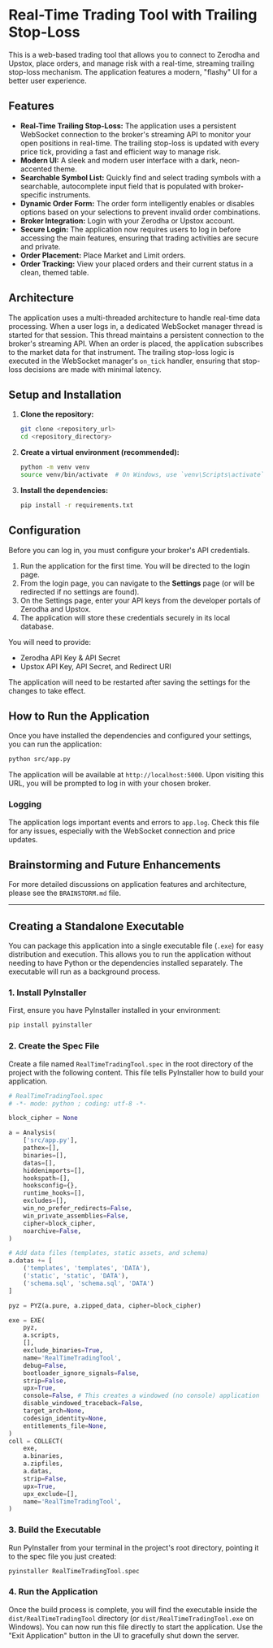 # Real-Time Trading Tool with Trailing Stop-Loss

This is a web-based trading tool that allows you to connect to Zerodha and Upstox, place orders, and manage risk with a real-time, streaming trailing stop-loss mechanism. The application features a modern, "flashy" UI for a better user experience.

## Features

- **Real-Time Trailing Stop-Loss:** The application uses a persistent WebSocket connection to the broker's streaming API to monitor your open positions in real-time. The trailing stop-loss is updated with every price tick, providing a fast and efficient way to manage risk.
- **Modern UI:** A sleek and modern user interface with a dark, neon-accented theme.
- **Searchable Symbol List:** Quickly find and select trading symbols with a searchable, autocomplete input field that is populated with broker-specific instruments.
- **Dynamic Order Form:** The order form intelligently enables or disables options based on your selections to prevent invalid order combinations.
- **Broker Integration:** Login with your Zerodha or Upstox account.
- **Secure Login:** The application now requires users to log in before accessing the main features, ensuring that trading activities are secure and private.
- **Order Placement:** Place Market and Limit orders.
- **Order Tracking:** View your placed orders and their current status in a clean, themed table.

## Architecture

The application uses a multi-threaded architecture to handle real-time data processing. When a user logs in, a dedicated WebSocket manager thread is started for that session. This thread maintains a persistent connection to the broker's streaming API. When an order is placed, the application subscribes to the market data for that instrument. The trailing stop-loss logic is executed in the WebSocket manager's `on_tick` handler, ensuring that stop-loss decisions are made with minimal latency.

## Setup and Installation

1.  **Clone the repository:**
    ```bash
    git clone <repository_url>
    cd <repository_directory>
    ```

2.  **Create a virtual environment (recommended):**
    ```bash
    python -m venv venv
    source venv/bin/activate  # On Windows, use `venv\Scripts\activate`
    ```

3.  **Install the dependencies:**
    ```bash
    pip install -r requirements.txt
    ```

## Configuration

Before you can log in, you must configure your broker's API credentials.

1.  Run the application for the first time. You will be directed to the login page.
2.  From the login page, you can navigate to the **Settings** page (or will be redirected if no settings are found).
3.  On the Settings page, enter your API keys from the developer portals of Zerodha and Upstox.
4.  The application will store these credentials securely in its local database.

You will need to provide:
- Zerodha API Key & API Secret
- Upstox API Key, API Secret, and Redirect URI

The application will need to be restarted after saving the settings for the changes to take effect.

## How to Run the Application

Once you have installed the dependencies and configured your settings, you can run the application:

```bash
python src/app.py
```

The application will be available at `http://localhost:5000`. Upon visiting this URL, you will be prompted to log in with your chosen broker.

### Logging

The application logs important events and errors to `app.log`. Check this file for any issues, especially with the WebSocket connection and price updates.

## Brainstorming and Future Enhancements

For more detailed discussions on application features and architecture, please see the `BRAINSTORM.md` file.

---

## Creating a Standalone Executable

You can package this application into a single executable file (`.exe`) for easy distribution and execution. This allows you to run the application without needing to have Python or the dependencies installed separately. The executable will run as a background process.

### 1. Install PyInstaller
First, ensure you have PyInstaller installed in your environment:
```bash
pip install pyinstaller
```

### 2. Create the Spec File
Create a file named `RealTimeTradingTool.spec` in the root directory of the project with the following content. This file tells PyInstaller how to build your application.

```python
# RealTimeTradingTool.spec
# -*- mode: python ; coding: utf-8 -*-

block_cipher = None

a = Analysis(
    ['src/app.py'],
    pathex=[],
    binaries=[],
    datas=[],
    hiddenimports=[],
    hookspath=[],
    hooksconfig={},
    runtime_hooks=[],
    excludes=[],
    win_no_prefer_redirects=False,
    win_private_assemblies=False,
    cipher=block_cipher,
    noarchive=False,
)

# Add data files (templates, static assets, and schema)
a.datas += [
    ('templates', 'templates', 'DATA'),
    ('static', 'static', 'DATA'),
    ('schema.sql', 'schema.sql', 'DATA')
]

pyz = PYZ(a.pure, a.zipped_data, cipher=block_cipher)

exe = EXE(
    pyz,
    a.scripts,
    [],
    exclude_binaries=True,
    name='RealTimeTradingTool',
    debug=False,
    bootloader_ignore_signals=False,
    strip=False,
    upx=True,
    console=False, # This creates a windowed (no console) application
    disable_windowed_traceback=False,
    target_arch=None,
    codesign_identity=None,
    entitlements_file=None,
)
coll = COLLECT(
    exe,
    a.binaries,
    a.zipfiles,
    a.datas,
    strip=False,
    upx=True,
    upx_exclude=[],
    name='RealTimeTradingTool',
)
```

### 3. Build the Executable
Run PyInstaller from your terminal in the project's root directory, pointing it to the spec file you just created:
```bash
pyinstaller RealTimeTradingTool.spec
```

### 4. Run the Application
Once the build process is complete, you will find the executable inside the `dist/RealTimeTradingTool` directory (or `dist/RealTimeTradingTool.exe` on Windows). You can now run this file directly to start the application. Use the "Exit Application" button in the UI to gracefully shut down the server.
